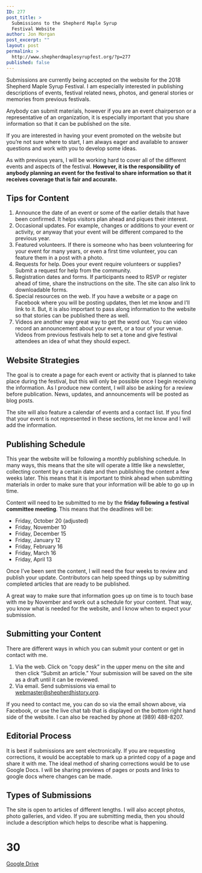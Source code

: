 ```yaml
---
ID: 277
post_title: >
  Submissions to the Shepherd Maple Syrup
  Festival Website
author: Jon Morgan
post_excerpt: ""
layout: post
permalink: >
  http://www.shepherdmaplesyrupfest.org/?p=277
published: false
---
```

Submissions are currently being accepted on the website for the 2018 Shepherd Maple Syrup Festival. I am especially interested in publishing descriptions of events, festival related news, photos, and general stories or memories from previous festivals.

Anybody can submit materials, however if you are an event chairperson or a representative of an organization, it is especially important that you share information so that it can be published on the site.

If you are interested in having your event promoted on the website but you’re not sure where to start, I am always eager and available to answer questions and work with you to develop some ideas.

As with previous years, I will be working hard to cover all of the different events and aspects of the festival. <b>However, it is the responsibility of anybody planning an event for the festival to share information so that it receives coverage that is fair and accurate.</b>
<h2>Tips for Content</h2>
<ol>
 	<li>Announce the date of an event or some of the earlier details that have been confirmed. It helps visitors plan ahead and piques their interest.</li>
 	<li>Occasional updates. For example, changes or additions to your event or activity, or anyway that your event will be different compared to the previous year.</li>
 	<li>Featured volunteers. If there is someone who has been volunteering for your event for many years, or even a first time volunteer, you can feature them in a post with a photo.</li>
 	<li>Requests for help. Does your event require volunteers or supplies? Submit a request for help from the community.</li>
 	<li>Registration dates and forms. If participants need to RSVP or register ahead of time, share the instructions on the site. The site can also link to downloadable forms.</li>
 	<li>Special resources on the web. If you have a website or a page on Facebook where you will be posting updates, then let me know and I’ll link to it. But, it is also important to pass along information to the website so that stories can be published there as well.</li>
 	<li>Videos are another way great way to get the word out. You can video record an announcement about your event, or a tour of your venue. Videos from previous festivals help to set a tone and give festival attendees an idea of what they should expect.</li>
</ol>
<h2>Website Strategies</h2>
The goal is to create a page for each event or activity that is planned to take place during the festival, but this will only be possible once I begin receiving the information. As I produce new content, I will also be asking for a review before publication. News, updates, and announcements will be posted as blog posts.

The site will also feature a calendar of events and a contact list. If you find that your event is not represented in these sections, let me know and I will add the information.
<h2>Publishing Schedule</h2>
This year the website will be following a monthly publishing schedule. In many ways, this means that the site will operate a little like a newsletter, collecting content by a certain date and then publishing the content a few weeks later. This means that it is important to think ahead when submitting materials in order to make sure that your information will be able to go up in time.

Content will need to be submitted to me by the <b>friday following a festival committee meeting</b>. This means that the deadlines will be:
<ul>
 	<li>Friday, October 20 (adjusted)</li>
 	<li>Friday, November 10</li>
 	<li>Friday, December 15</li>
 	<li>Friday, January 12</li>
 	<li>Friday, February 16</li>
 	<li>Friday, March 16</li>
 	<li>Friday, April 13</li>
</ul>
Once I’ve been sent the content, I will need the four weeks to review and publish your update. Contributors can help speed things up by submitting completed articles that are ready to be published.

A great way to make sure that information goes up on time is to touch base with me by November and work out a schedule for your content. That way, you know what is needed for the website, and I know when to expect your submission.
<h2>Submitting your Content</h2>
There are different ways in which you can submit your content or get in contact with me.
<ol>
 	<li>Via the web. Click on “copy desk” in the upper menu on the site and then click “Submit an article.” Your submission will be saved on the site as a draft until it can be reviewed.</li>
 	<li>Via email. Send submissions via email to <a href="mailto:webmaster@shepherdhistory.org">webmaster@shepherdhistory.org</a>.</li>
</ol>
If you need to contact me, you can do so via the email shown above, via Facebook, or use the live chat tab that is displayed on the bottom right hand side of the website. I can also be reached by phone at (989) 488-8207.
<h2>Editorial Process</h2>
It is best if submissions are sent electronically. If you are requesting corrections, it would be acceptable to mark up a printed copy of a page and share it with me. The ideal method of sharing corrections would be to use Google Docs. I will be sharing previews of pages or posts and links to google docs where changes can be made.
<h2>Types of Submissions</h2>
The site is open to articles of different lengths. I will also accept photos, photo galleries, and video. If you are submitting media, then you should include a description which helps to describe what is happening.

# 30 #

<a href="https://docs.google.com/document/d/1T_cZLKFoyCxg9vTjYGjXNQ3agA1t6zQmKg3dqC7mQes/edit?usp=sharing">Google Drive</a>